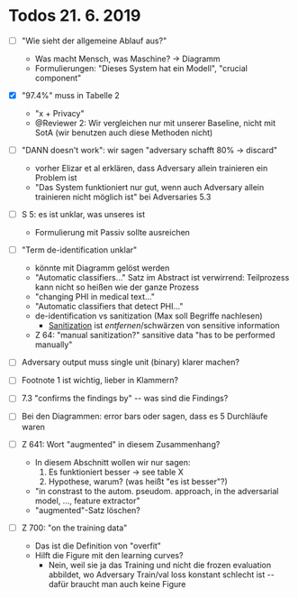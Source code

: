 # Todos 21. 6. 2019

- [ ] "Wie sieht der allgemeine Ablauf aus?"
  - Was macht Mensch, was Maschine? -> Diagramm
  - Formulierungen: "Dieses System hat ein Modell", "crucial component"
  
- [x] "97.4%" muss in Tabelle 2
  - "x + Privacy"
  - @Reviewer 2: Wir vergleichen nur mit unserer Baseline, nicht mit SotA (wir benutzen auch diese Methoden nicht)

- [ ] "DANN doesn't work": wir sagen "adversary schafft 80% -> discard"
  - vorher Elizar et al erklären, dass Adversary allein trainieren ein Problem ist
  - "Das System funktioniert nur gut, wenn auch Adversary allein trainieren nicht möglich ist" bei Adversaries 5.3

- [ ] S 5: es ist unklar, was unseres ist
  - Formulierung mit Passiv sollte ausreichen

- [ ] "Term de-identification unklar"
  - könnte mit Diagramm gelöst werden
  - "Automatic classifiers…" Satz im Abstract ist verwirrend: Teilprozess kann nicht so heißen wie der ganze Prozess
  - "changing PHI in medical text…"
  - "Automatic classifiers that detect PHI…"
  - de-identification vs sanitization (Max soll Begriffe nachlesen)
    - [Sanitization](https://en.wikipedia.org/wiki/Sanitization_(classified_information)) ist _entfernen_/schwärzen von sensitive information
  - Z 64: "manual sanitization?" sansitive data "has to be performed manually"

- [ ] Adversary output muss single unit (binary) klarer machen?

- [ ] Footnote 1 ist wichtig, lieber in Klammern?

- [ ] 7.3 "confirms the findings by" -- was sind die Findings?

- [ ] Bei den Diagrammen: error bars oder sagen, dass es 5 Durchläufe waren

- [ ] Z 641: Wort "augmented" in diesem Zusammenhang?
  - In diesem Abschnitt wollen wir nur sagen:
    1. Es funktioniert besser -> see table X
    2. Hypothese, warum? (was heißt "es ist besser"?)
  - "in constrast to the autom. pseudom. approach, in the adversarial model, …, feature extractor"
  - "augmented"-Satz löschen?

- [ ] Z 700: "on the training data"
  - Das ist die Definition von "overfit"
  - Hilft die Figure mit den learning curves?
    - Nein, weil sie ja das Training und nicht die frozen evaluation abbildet, wo Adversary Train/val loss konstant schlecht ist -- dafür braucht man auch keine Figure

